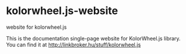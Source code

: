 # kolorwheel.js-website
website for kolorwheel.js

This is the documentation single-page website for KolorWheel.js library.
You can find it at http://linkbroker.hu/stuff/kolorwheel.js
